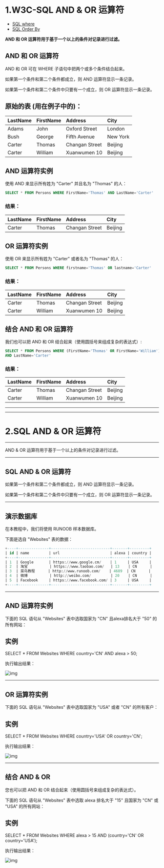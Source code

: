 # 1.W3C-SQL AND & OR 运算符

- [SQL where](https://www.w3school.com.cn/sql/sql_where.asp)
- [SQL Order By](https://www.w3school.com.cn/sql/sql_orderby.asp)

**AND 和 OR 运算符用于基于一个以上的条件对记录进行过滤。**

## AND 和 OR 运算符

AND 和 OR 可在 WHERE 子语句中把两个或多个条件结合起来。

如果第一个条件和第二个条件都成立，则 AND 运算符显示一条记录。

如果第一个条件和第二个条件中只要有一个成立，则 OR 运算符显示一条记录。

## 原始的表 (用在例子中的)：

| LastName | FirstName | Address        | City     |
| :------- | :-------- | :------------- | :------- |
| Adams    | John      | Oxford Street  | London   |
| Bush     | George    | Fifth Avenue   | New York |
| Carter   | Thomas    | Changan Street | Beijing  |
| Carter   | William   | Xuanwumen 10   | Beijing  |

## AND 运算符实例

使用 AND 来显示所有姓为 "Carter" 并且名为 "Thomas" 的人：

```sql
SELECT * FROM Persons WHERE FirstName='Thomas' AND LastName='Carter'
```

### 结果：

| LastName | FirstName | Address        | City    |
| :------- | :-------- | :------------- | :------ |
| Carter   | Thomas    | Changan Street | Beijing |

## OR 运算符实例

使用 OR 来显示所有姓为 "Carter" 或者名为 "Thomas" 的人：

```sql
SELECT * FROM Persons WHERE firstname='Thomas' OR lastname='Carter'
```

### 结果：

| LastName | FirstName | Address        | City    |
| :------- | :-------- | :------------- | :------ |
| Carter   | Thomas    | Changan Street | Beijing |
| Carter   | William   | Xuanwumen 10   | Beijing |

## 结合 AND 和 OR 运算符

我们也可以把 AND 和 OR 结合起来（使用圆括号来组成复杂的表达式）:

```sql
SELECT * FROM Persons WHERE (FirstName='Thomas' OR FirstName='William')
AND LastName='Carter'
```

### 结果：

| LastName | FirstName | Address        | City    |
| :------- | :-------- | :------------- | :------ |
| Carter   | Thomas    | Changan Street | Beijing |
| Carter   | William   | Xuanwumen 10   | Beijing |

----------------------------

-------------------------------------------------



# 2.SQL AND & OR 运算符

------

AND & OR 运算符用于基于一个以上的条件对记录进行过滤。

------

## SQL AND & OR 运算符

如果第一个条件和第二个条件都成立，则 AND 运算符显示一条记录。

如果第一个条件和第二个条件中只要有一个成立，则 OR 运算符显示一条记录。

------

## 演示数据库

在本教程中，我们将使用 RUNOOB 样本数据库。

下面是选自 "Websites" 表的数据：

```sql
+----+--------------+---------------------------+-------+---------+
| id | name         | url                       | alexa | country |
+----+--------------+---------------------------+-------+---------+
| 1  | Google       | https://www.google.cm/    | 1     | USA     |
| 2  | 淘宝          | https://www.taobao.com/   | 13    | CN      |
| 3  | 菜鸟教程      | http://www.runoob.com/    | 4689  | CN      |
| 4  | 微博          | http://weibo.com/         | 20    | CN      |
| 5  | Facebook     | https://www.facebook.com/ | 3     | USA     |
+----+--------------+---------------------------+-------+---------+
```

------

## AND 运算符实例

下面的 SQL 语句从 "Websites" 表中选取国家为 "CN" 且alexa排名大于 "50" 的所有网站：

## 实例

SELECT * FROM Websites WHERE country='CN' AND alexa > 50;

执行输出结果：

![img](https://i.loli.net/2021/07/21/acQWnz6buVg4s9E.jpg)



------

## OR 运算符实例

下面的 SQL 语句从 "Websites" 表中选取国家为 "USA" 或者 "CN" 的所有客户：

## 实例

SELECT * FROM Websites WHERE country='USA' OR country='CN';

执行输出结果：

![img](https://i.loli.net/2021/07/21/x1TjWB9sODEVL5a.jpg)



------

## 结合 AND & OR

您也可以把 AND 和 OR 结合起来（使用圆括号来组成复杂的表达式）。

下面的 SQL 语句从 "Websites" 表中选取 alexa 排名大于 "15" 且国家为 "CN" 或 "USA" 的所有网站：

## 实例

SELECT * FROM Websites WHERE alexa > 15 AND (country='CN' OR country='USA');

执行输出结果：

![img](https://i.loli.net/2021/07/21/5lvC2q91JahQOt4.jpg)

